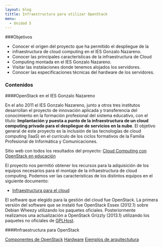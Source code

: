 ```yaml
---
layout: blog
tittle: Infraestructura para utilizar OpenStack
menu:
  - Unidad 5
---
```


###Objetivos

* Conocer el origen del proyecto que ha permitido el despliegue de la
* infraestructura de cloud computing en el IES Gonzalo Nazareno.
* Conocer las principales características de la infraestructura de Cloud
* Computing montada en el IES Gonzalo Nazareno.
* Visitar las instalaciones donde tenemos alojados los servidores.
* Conocer las especificaciones técnicas del hardware de los servidores.

### Contenidos

####OpenStack en el IES Gonzalo Nazareno

En el año 2011 el IES Gonzalo Nazareno, junto a otros tres institutos
desarrollan el proyecto de innovación aplicada y transferencia del conocimiento
en la formación profesional del sistema educativo, con el título: **Implantación
y puesta a punto de la infraestructura de un cloud computing privado para el
despliegue de servicios en la nube**. 
El objetivo general de este proyecto es la inclusión de las tecnologías de cloud
computing (IaaS) en el currículo de los ciclos formativos de la Familia
Profesional de Informática y Comunicaciones. 

Sitio web con todos los resultados del proyecto:
[Cloud Computing con OpenStack en
educación](http://www.gonzalonazareno.org/cloud/)

El proyecto nos permitió obtener los recursos para la adquisición de los equipos
necesarios para el montaje de la infraestructura de cloud computing.
Podemos ver las características de los distintos equipos en el siguiente documento:

* [Infraestructura para el
  cloud](http://www.gonzalonazareno.org/cloud/material/infraestructura.pdf)

El software que elegido para la gestión del cloud fue OpenStack. La primera
versión del software que se instaló fue OpenStack Essex (2012.1) sobre Debian
Wheezy utilizando los paquetes oficiales. Posteriormente realizamos una
actualización a OpenStack Grizzly (2013.1) utilizando los paquetes no oficiales
de [GPLHost](http://www.gplhost.com/software-openstack.html).

####Infraestructura para OpenStack

[Componentes de OpenStack](componentes_openstack.html)
[Hardware](hardware_openstack.html)
[Ejemplos de arquitectutura](arquitectura_openstack.html)